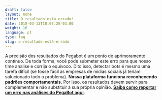 ```yaml
---
draft: false
layout: none
title: O resultado está errado!
date: 2018-03-13T18:07:28-03:00
weight: 10
language: pt
type: faq
slug: o-resultado-está-errado
---
```

A precisão dos resultados do Pegabot é um ponto de aprimoramento contínuo. De toda forma, você pode submeter este erro para que nosso time analise e corrija o equívoco. Dito isso, detectar bots é mesmo uma tarefa difícil (se fosse fácil as empresas de mídias sociais já teriam solucionado todo o problema). **Nossa plataforma funciona reconhecendo padrões comportamentais.** Por isso, os resultados devem servir para complementar e não substituir a sua própria opinião. [**Saiba como reportar um erro nas análises do PegaBot aqui**](/colaborar).
